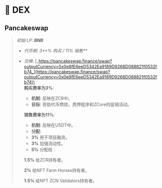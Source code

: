 # 🔵 DEX

## Pancakeswap

> _初始 LP: **BNB**_
>
> * _代币税: 3**% 购买 / 11% 销售**_
> *   _交换:_ [_https://pancakeswap.finance/swap?outputCurrency=0x0e8fE6eeD5342Ea9189D9268D088821f0532fb74_](https://pancakeswap.finance/swap?outputCurrency=0x0e8fE6eeD5342Ea9189D9268D088821f0532fb74)\
>     \
>     **购买费率为3%**:
>
>     * **机制**: 反映在ZCR中。
>     * **目标**: 资助代币燃烧，质押程序和ZCore的促销活动。
>
>     **销售费率为11%**:
>
>     * **机制**: 反映在USDT中。
>     * **分配**:
>     * **3%** 用于项目融资。
>     * **3%** 加强流动性。
>     * **5%** 分配给：
>
>     **1.5%** 给ZCR持有者。
>
>     **2%** 给NFT Farm Horses持有者。
>
>     **1.5%** 给NFT ZCN Validators持有者。
